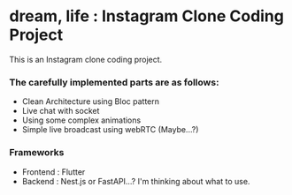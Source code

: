 # dream, life : Instagram Clone Coding Project

This is an Instagram clone coding project.

### The carefully implemented parts are as follows:
- Clean Architecture using Bloc pattern
- Live chat with socket
- Using some complex animations
- Simple live broadcast using webRTC (Maybe...?)

### Frameworks
- Frontend : Flutter
- Backend : Nest.js or FastAPI...? I'm thinking about what to use.